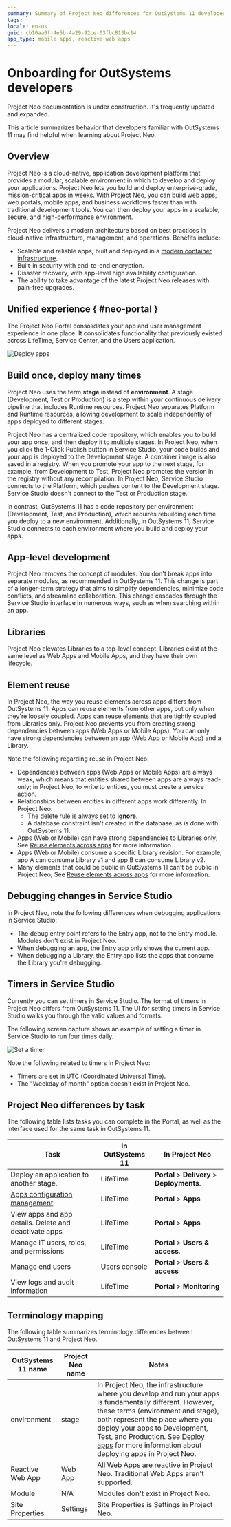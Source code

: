 ```yaml
---
summary: Summary of Project Neo differences for OutSystems 11 developers.  
tags:
locale: en-us
guid: cb10aa0f-4e5b-4a29-92ce-03fbc813bc14
app_type: mobile apps, reactive web apps
---
```

# Onboarding for OutSystems developers
 
<div class="info" markdown="1">

Project Neo documentation is under construction. It's frequently updated and expanded.

</div>

This article summarizes behavior that developers familiar with OutSystems 11 may find helpful when learning about Project Neo.
 
## Overview
 
Project Neo is a cloud-native, application development platform that provides a modular, scalable environment in which to develop and deploy your applications. Project Neo lets you build and deploy enterprise-grade, mission-critical apps in weeks. With Project Neo, you can build web apps, web portals, mobile apps, and business workflows faster than with traditional development tools. You can then deploy your apps in a scalable, secure, and high-performance environment.
 
Project Neo delivers a modern architecture based on best practices in cloud-native infrastructure, management, and operations. Benefits include:
 
* Scalable and reliable apps, built and deployed in a [modern container infrastructure](./architecture/intro.md).
* Built-in security with end-to-end encryption.
* Disaster recovery, with app-level high availability configuration.  
* The ability to take advantage of the latest Project Neo releases with pain-free upgrades.
 
## Unified experience  { #neo-portal }
 
The Project Neo Portal consolidates your app and user management experience in one place. It consolidates functionality that previously existed across LifeTime, Service Center, and the Users application.
 
![Deploy apps](images/portal-deployments-pl.png "Deploy apps")
 
## Build once, deploy many times
 
Project Neo uses the term **stage** instead of **environment**. A stage (Development, Test or Production) is a step within your continuous delivery pipeline that includes Runtime resources. Project Neo separates Platform and Runtime resources, allowing development to scale independently of apps deployed to different stages.
 
Project Neo has a centralized code repository, which enables you to build your app once, and then deploy it to multiple stages. In Project Neo, when you click the 1-Click Publish button in Service Studio, your code builds and your app is deployed to the Development stage. A container image is also saved in a registry. When you promote your app to the next stage, for example, from Development to Test, Project Neo promotes the version in the registry without any recompilation. In Project Neo, Service Studio connects to the Platform, which pushes content to the Development stage. Service Studio doesn't connect to the Test or Production stage.
 
In contrast, OutSystems 11 has a code repository per environment (Development, Test, and Production), which requires rebuilding each time you deploy to a new environment. Additionally, in OutSystems 11, Service Studio connects to each environment where you build and deploy your apps.  
 
## App-level development
 
Project Neo removes the concept of modules. You don't break apps into separate modules, as recommended in OutSystems 11. This change is part of a longer-term strategy that aims to simplify dependencies, minimize code conflicts, and streamline collaboration. This change cascades through the Service Studio interface in numerous ways, such as when searching within an app.
 
## Libraries
 
Project Neo elevates Libraries to a top-level concept. Libraries exist at the same level as Web Apps and Mobile Apps, and they have their own lifecycle. 
 
## Element reuse
 
In Project Neo, the way you reuse elements across apps differs from OutSystems 11. Apps can reuse elements from other apps, but only when they're loosely coupled. Apps can reuse elements that are tightly coupled from Libraries only. Project Neo prevents you from creating strong dependencies between apps (Web Apps or Mobile Apps). You can only have strong dependencies between an app (Web App or Mobile App) and a Library.
 
Note the following regarding reuse in Project Neo:
 
* Dependencies between apps (Web Apps or Mobile Apps) are always weak, which means that entities shared between apps are always read-only; in Project Neo, to write to entities, you must create a service action.
* Relationships between entities in different apps work differently. In Project Neo:
    * The delete rule is always set to **ignore**.
    * A database constraint isn't created in the database, as is done with OutSystems 11.
* Apps (Web or Mobile) can have strong dependencies to Libraries only; See [Reuse elements across apps](building-apps/reuse-elements.md) for more information.
* Apps (Web or Mobile) consume a specific Library revision. For example, app A can consume Library v1 and app B can consume Library v2.
* Many elements that could be public in OutSystems 11 can't be public in Project Neo; See [Reuse elements across apps](building-apps/reuse-elements.md) for more information.
 
 
## Debugging changes in Service Studio
 
In Project Neo, note the following differences when debugging applications in Service Studio:
 
* The debug entry point refers to the Entry app, not to the Entry module. Modules don't exist in Project Neo.
* When debugging an app, the Entry app only shows the current app.
* When debugging a Library, the Entry app lists the apps that consume the Library you're debugging.
 
## Timers in Service Studio
 
Currently you can set timers in Service Studio. The format of timers in Project Neo differs from OutSystems 11. The UI for setting timers in Service Studio walks you through the valid values and formats.
 
The following screen capture shows an example of setting a timer in Service Studio to run four times daily.

![Set a timer](images/timers-ss.png "Set a timer")
 
 
Note the following related to timers in Project Neo:
 
* Timers are set in UTC (Coordinated Universal Time).
* The "Weekday of month" option doesn't exist in Project Neo.
 
  
## Project Neo differences by task
 
The following table lists tasks you can complete in the Portal, as well as the interface used for the same task in OutSystems 11.
 
| Task | In OutSystems 11 | In Project Neo |
| ----------- | ----------- | ----------- |
| Deploy an application to another stage.| LifeTime | **Portal** > **Delivery** > **Deployments**.|
| [Apps configuration management](./configuration-management/configuration-management.md) | LifeTime | **Portal** > **Apps** |
| View apps and app details. Delete and deactivate apps | LifeTime | **Portal** > **Apps** |
| Manage IT users, roles, and permissions | LifeTime | **Portal** > **Users & access**. |
| Manage end users | Users console | **Portal** > **Users & access** |
| View logs and audit information | LifeTime | **Portal** > **Monitoring** |
 
## Terminology mapping
 
The following table summarizes terminology differences between OutSystems 11 and Project Neo.
 
| OutSystems 11 name | Project Neo name | Notes |
| ----------- | ----------- | ----------- |
| environment | stage | In Project Neo, the infrastructure where you develop and run your apps is fundamentally different. However, these terms (environment and stage), both represent the place where you deploy your apps to Development, Test, and Production. See [Deploy apps](deploy-apps.md) for more information about deploying apps in Project Neo. |
| Reactive Web App | Web App | All Web Apps are reactive in Project Neo. Traditional Web Apps aren't supported. |
| Module | N/A | Modules don't exist in Project Neo. |
| Site Properties | Settings | Site Properties is Settings in Project Neo. |
